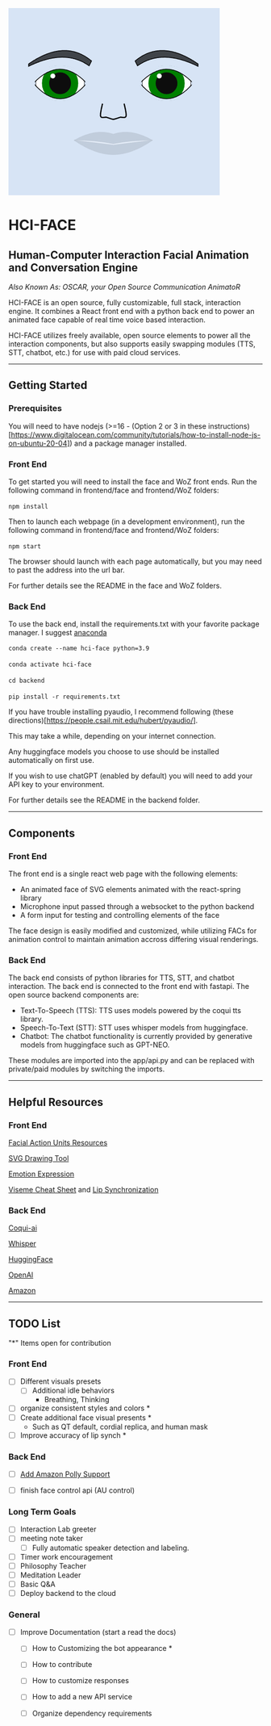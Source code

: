 

![Visual of Face](frontend/public/face.png?raw=true "HCI-FACE")

# HCI-FACE
## Human-Computer Interaction Facial Animation and Conversation Engine

_Also Known As: OSCAR, your Open Source Communication AnimatoR_

HCI-FACE is an open source, fully customizable, full stack, interaction engine. It combines a React front end with a python back end to power an animated face capable of real time voice based interaction.

HCI-FACE utilizes freely available, open source elements to power all the interaction components, but also supports easily swapping modules (TTS, STT, chatbot, etc.) for use with paid cloud services.

---
## Getting Started

### Prerequisites

You will need to have nodejs (>=16 - (Option 2 or 3 in these instructions)[https://www.digitalocean.com/community/tutorials/how-to-install-node-js-on-ubuntu-20-04]) and a package manager installed.

### Front End

To get started you will need to install the face and WoZ front ends. Run the following command in frontend/face and frontend/WoZ folders:

```npm install```

Then to launch each webpage (in a development environment), run the following command in frontend/face and frontend/WoZ folders:

```npm start```

The browser should launch with each page automatically, but you may need to past the address into the url bar.

For further details see the README in the face and WoZ folders.

### Back End

To use the back end, install the requirements.txt with your favorite package manager. I suggest [anaconda](https://www.anaconda.com/)  

```
conda create --name hci-face python=3.9

conda activate hci-face

cd backend

pip install -r requirements.txt
```

If you have trouble installing pyaudio, I recommend following (these directions)[https://people.csail.mit.edu/hubert/pyaudio/].

This may take a while, depending on your internet connection.  

Any huggingface models you choose to use should be installed automatically on first use.

If you wish to use chatGPT (enabled by default) you will need to add your API key to your environment.

For further details see the README in the backend folder.


---
## Components

### Front End

The front end is a single react web page with the following elements:

- An animated face of SVG elements animated with the react-spring library  
- Microphone input passed through a websocket to the python backend  
- A form input for testing and controlling elements of the face  

The face design is easily modified and customized, while utilizing FACs for animation control to maintain animation accross differing visual renderings.

### Back End

The back end consists of python libraries for TTS, STT, and chatbot interaction. The back end is connected to the front end with fastapi. The open source backend components are:

- Text-To-Speech (TTS): TTS uses models powered by the coqui tts library.  
- Speech-To-Text (STT): STT uses whisper models from huggingface.
- Chatbot: The chatbot functionality is currently provided by generative models from huggingface such as GPT-NEO.

These modules are imported into the app/api.py and can be replaced with private/paid modules by switching the imports.

---
## Helpful Resources

### Front End

[Facial Action Units Resources](https://imotions.com/blog/learning/research-fundamentals/facial-action-coding-system/)  

[SVG Drawing Tool](https://svg-path-visualizer.netlify.app/#M%20-28%20-14%20A%208%208%200%201%200%20-8%20-14%20A%208%200%200%201%201%20-28%20-14)

[Emotion Expression](http://www.erasmatazz.com/library/design-diaries/design-diary-siboot/september-2014/moods-and-facial-expression.html)

[Viseme Cheat Sheet](https://melindaozel.com/viseme-cheat-sheet/) and [Lip Synchronization](https://wolfpaulus.com/lipsynchronization/)

### Back End

[Coqui-ai](https://github.com/coqui-ai/TTS)

[Whisper](https://huggingface.co/openai/whisper-large)

[HuggingFace](https://huggingface.co/)

[OpenAI](https://openai.com/)

[Amazon](https://aws.amazon.com/)


---
## TODO List

"*" Items open for contribution


### Front End 
- [ ] Different visuals presets  
    - [ ] Additional idle behaviors
        - Breathing, Thinking
- [ ] organize consistent styles and colors *
- [ ] Create additional face visual presents *
    - Such as QT default, cordial replica, and human mask
- [ ] Improve accuracy of lip synch *

### Back End
- [ ] [Add Amazon Polly Support](https://github.com/awsdocs/aws-doc-sdk-examples/blob/main/python/example_code/polly/polly_wrapper.py)
- [ ] finish face control api (AU control) 


### Long Term Goals
- [ ] Interaction Lab greeter
- [ ] meeting note taker  
    - [ ] Fully automatic speaker detection and labeling.
- [ ] Timer work encouragement  
- [ ] Philosophy Teacher
- [ ] Meditation Leader
- [ ] Basic Q&A
- [ ] Deploy backend to the cloud

### General
- [ ] Improve Documentation (start a read the docs)
    - [ ] How to Customizing the bot appearance * 
    - [ ] How to contribute
    - [ ] How to customize responses
    - [ ] How to add a new API service
    - [ ] Organize dependency requirements

